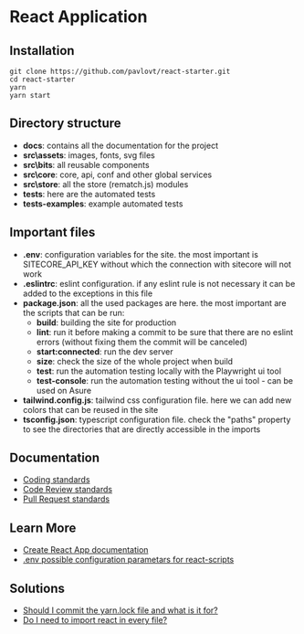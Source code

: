 # React Application

## Installation

```
git clone https://github.com/pavlovt/react-starter.git
cd react-starter
yarn
yarn start
```

## Directory structure

- **docs**: contains all the documentation for the project
- **src\assets**: images, fonts, svg files
- **src\bits**: all reusable components
- **src\core**: core, api, conf and other global services
- **src\store**: all the store (rematch.js) modules
- **tests**: here are the automated tests
- **tests-examples**: example automated tests

## Important files

- **.env**: configuration variables for the site. the most important is SITECORE_API_KEY without which the connection with sitecore will not work
- **.eslintrc**: eslint configuration. if any eslint rule is not necessary it can be added to the exceptions in this file
- **package.json**: all the used packages are here. the most important are the scripts that can be run:
  - **build**: building the site for production
  - **lint**: run it before making a commit to be sure that there are no eslint errors (without fixing them the commit will be canceled)
  - **start:connected**: run the dev server
  - **size**: check the size of the whole project when build
  - **test**: run the automation testing locally with the Playwright ui tool
  - **test-console**: run the automation testing without the ui tool - can be used on Asure
- **tailwind.config.js**: tailwind css configuration file. here we can add new colors that can be reused in the site
- **tsconfig.json**: typescript configuration file. check the "paths" property to see the directories that are directly accessible in the imports

## Documentation

- [Coding standards](./docs/codingStandards.md)
- [Code Review standards](./docs/codeReview.md)
- [Pull Request standards](./docs/prStandards.md)

## Learn More

- [Create React App documentation](https://create-react-app.dev/)
- [.env possible configuration parametars for react-scripts](https://create-react-app.dev/docs/advanced-configuration/)

## Solutions

- [Should I commit the yarn.lock file and what is it for?](https://stackoverflow.com/questions/39990017/should-i-commit-the-yarn-lock-file-and-what-is-it-for)
- [Do I need to import react in every file?](https://stackoverflow.com/questions/71725865/do-i-need-to-import-react-in-every-file)
